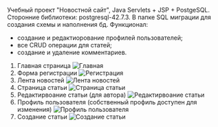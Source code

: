 Учебный проект "Новостной сайт", Java Servlets + JSP + PostgeSQL. Сторонние библиотеки: postgresql-42.7.3. В папке SQL миграции для создания схемы и наполнения бд.
Функционал:
  - создание и редактиорование профилей пользователей;
  - все CRUD операции для статей;
  - создание и удаление комментариев.
1. Главная страница
![Главная](https://i.imgur.com/qYMbBlt.png)
2. Форма регистрации
![Регистрация](https://i.imgur.com/BnhjgjD.png)
3. Лента новостей
![Лента новостей](https://i.imgur.com/2yjCGaC.jpeg)
4. Страница статьи
![Страница статьи](https://i.imgur.com/WZEPKks.png)
5. Редактирвоание статьи (для автора)
![Редактирвоание статьи](https://i.imgur.com/QLzi6th.png)
6. Профиль пользователя (собственный профиль доступен для изменения)
![Профиль пользователя](https://i.imgur.com/dzUEUb6.png)
7. Создание статьи
![Создание статьи](https://i.imgur.com/bhMbmV2.png)
